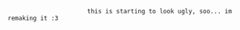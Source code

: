                           this is starting to look ugly, soo... im remaking it :3 
                          
